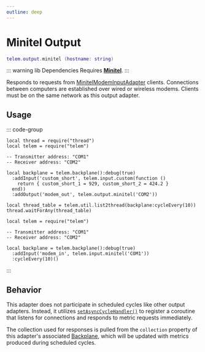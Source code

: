 ```yaml
---
outline: deep
---
```


# Minitel Output <RepoLink path="lib/output/MinitelModemOutputAdapter.lua" />

```lua
telem.output.minitel (hostname: string)
```

::: warning lib Dependencies
Requires **[Minitel](https://oc.shadowkat.net/minitel/)**.
:::

Responds to requests from [MinitelModemInputAdapter](/reference/input/Minitel) clients. Connections between computers are established over wired or wireless modems. Clients must be on the same network as this output adapter.

## Usage

::: code-group

```lua{9} [Computer 1: Transmitter]
local thread = require("thread")
local telem = require("telem")

-- Transmitter address: "COM1"
-- Receiver address: "COM2"

local backplane = telem.backplane():debug(true)
  :addInput('custom_short', telem.input.custom(function ()
    return { custom_short_1 = 929, custom_short_2 = 424.2 }
  end))
  :addOutput('modem_out', telem.output.minitel('COM2'))

local thread_table = telem.util.list2thread(backplane:cycleEvery(10))
thread.waitForAny(thread_table)
```

```lua{4} [Computer 2: Receiver]
local telem = require("telem")

-- Transmitter address: "COM1"
-- Receiver address: "COM2"

local backplane = telem.backplane():debug(true)
  :addInput('modem_in', telem.input.minitel('COM1'))
  :cycleEvery(10)()

```

:::

## Behavior

This adapter does not participate in scheduled cycles like other output adapters. Instead, it utilizes [`setAsyncCycleHandler()`](/reference/OutputAdapter#setasynccyclehandler) to register a coroutine that listens for connections and responds to metric requests immediately.

The collection used for responses is pulled from the `collection` property of this adapter's associated [Backplane](/reference/Backplane), which will be updated with metrics produced during scheduled cycles.